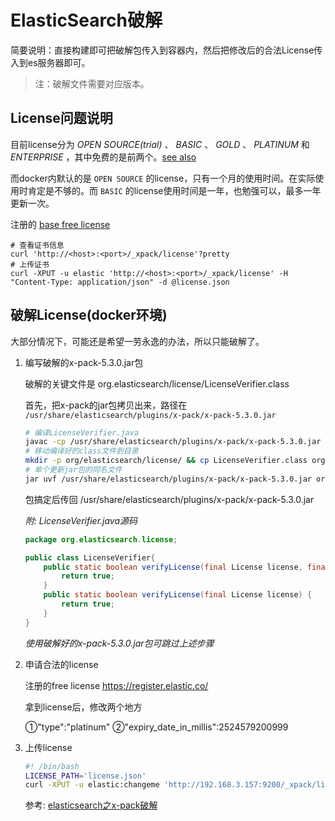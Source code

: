 # ElasticSearch破解

简要说明：直接构建即可把破解包传入到容器内，然后把修改后的合法License传入到es服务器即可。

> 注：破解文件需要对应版本。

## License问题说明

目前license分为 _OPEN SOURCE(trial)_ 、 _BASIC_ 、 _GOLD_ 、 _PLATINUM_ 和 _ENTERPRISE_ ，其中免费的是前两个。[see also](https://www.elastic.co/subscriptions)

而docker内默认的是 `OPEN SOURCE` 的license，只有一个月的使用时间。在实际使用时肯定是不够的。而 `BASIC` 的license使用时间是一年，也勉强可以，最多一年更新一次。

注册的 [base free license](https://register.elastic.co/)

```
# 查看证书信息
curl 'http://<host>:<port>/_xpack/license'?pretty
# 上传证书
curl -XPUT -u elastic 'http://<host>:<port>/_xpack/license' -H "Content-Type: application/json" -d @license.json
```

## 破解License(docker环境)

大部分情况下，可能还是希望一劳永逸的办法，所以只能破解了。

1. 编写破解的x-pack-5.3.0.jar包

	破解的关键文件是 org.elasticsearch/license/LicenseVerifier.class

	首先，把x-pack的jar包拷贝出来，路径在 `/usr/share/elasticsearch/plugins/x-pack/x-pack-5.3.0.jar`
	
	```sh
	# 编译LicenseVerifier.java
	javac -cp /usr/share/elasticsearch/plugins/x-pack/x-pack-5.3.0.jar LicenseVerifier.java
	# 移动编译好的class文件到目录
	mkdir -p org/elasticsearch/license/ && cp LicenseVerifier.class org/elasticsearch/license/
	# 单个更新jar包的同名文件
	jar uvf /usr/share/elasticsearch/plugins/x-pack/x-pack-5.3.0.jar org/elasticsearch/license/LicenseVerifier.class
	```
	
	包搞定后传回 /usr/share/elasticsearch/plugins/x-pack/x-pack-5.3.0.jar

	*附: LicenseVerifier.java源码*

	```java
	package org.elasticsearch.license;

	public class LicenseVerifier{
		public static boolean verifyLicense(final License license, final byte[] encryptedPublicKeyData) {
			return true;
		}
		public static boolean verifyLicense(final License license) {
			return true;
		}
	}
	```

	*使用破解好的x-pack-5.3.0.jar包可跳过上述步骤*

2. 申请合法的license

	注册的free license https://register.elastic.co/
	
	拿到license后，修改两个地方
	
	①"type":"platinum"
	②"expiry_date_in_millis":2524579200999

3. 上传license

	```sh
	#! /bin/bash
	LICENSE_PATH='license.json'
	curl -XPUT -u elastic:changeme 'http://192.168.3.157:9200/_xpack/license?pretty' -d @$LICENSE_PATH
	```

	参考: [elasticsearch之x-pack破解](http://blog.csdn.net/u013066244/article/details/73927756)


